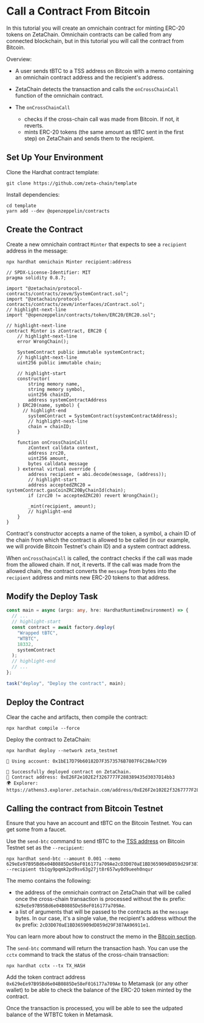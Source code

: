 # Call a Contract From Bitcoin

In this tutorial you will create an omnichain contract for minting ERC-20 tokens
on ZetaChain. Omnichain contracts can be called from any connected blockchain,
but in this tutorial you will call the contract from Bitcoin.

Overview:

- A user sends tBTC to a TSS address on Bitcoin with a memo containing an
  omnichain contract address and the recipient's address.
- ZetaChain detects the transaction and calls the `onCrossChainCall` function of
  the omnichain contract.
- The `onCrossChainCall`

  - checks if the cross-chain call was made from Bitcoin. If not, it reverts.
  - mints ERC-20 tokens (the same amount as tBTC sent in the first step) on
    ZetaChain and sends them to the recipient.

## Set Up Your Environment

Clone the Hardhat contract template:

```
git clone https://github.com/zeta-chain/template
```

Install dependencies:

```
cd template
yarn add --dev @openzeppelin/contracts
```

## Create the Contract

Create a new omnichain contract `Minter` that expects to see a `recipient`
address in the message:

```
npx hardhat omnichain Minter recipient:address
```

```solidity title="contracts/Minter.sol"
// SPDX-License-Identifier: MIT
pragma solidity 0.8.7;

import "@zetachain/protocol-contracts/contracts/zevm/SystemContract.sol";
import "@zetachain/protocol-contracts/contracts/zevm/interfaces/zContract.sol";
// highlight-next-line
import "@openzeppelin/contracts/token/ERC20/ERC20.sol";

// highlight-next-line
contract Minter is zContract, ERC20 {
    // highlight-next-line
    error WrongChain();

    SystemContract public immutable systemContract;
    // highlight-next-line
    uint256 public immutable chain;

    // highlight-start
    constructor(
        string memory name,
        string memory symbol,
        uint256 chainID,
        address systemContractAddress
    ) ERC20(name, symbol) {
      // highlight-end
        systemContract = SystemContract(systemContractAddress);
        // highlight-next-line
        chain = chainID;
    }

    function onCrossChainCall(
        zContext calldata context,
        address zrc20,
        uint256 amount,
        bytes calldata message
    ) external virtual override {
        address recipient = abi.decode(message, (address));
        // highlight-start
        address acceptedZRC20 = systemContract.gasCoinZRC20ByChainId(chain);
        if (zrc20 != acceptedZRC20) revert WrongChain();

        _mint(recipient, amount);
        // highlight-end
    }
}
```

Contract's constructor accepts a name of the token, a symbol, a chain ID of the
chain from which the contract is allowed to be called (in our example, we will
provide Bitcoin Testnet's chain ID) and a system contract address.

When `onCrossChainCall` is called, the contract checks if the call was made from
the allowed chain. If not, it reverts. If the call was made from the allowed
chain, the contract converts the `message` from bytes into the `recipient`
address and mints new ERC-20 tokens to that address.

## Modify the Deploy Task

```ts title="tasks/deploy.ts"
const main = async (args: any, hre: HardhatRuntimeEnvironment) => {
  // ...
  // highlight-start
  const contract = await factory.deploy(
    "Wrapped tBTC",
    "WTBTC",
    18332,
    systemContract
  );
  // highlight-end
  // ...
};

task("deploy", "Deploy the contract", main);
```

## Deploy the Contract

Clear the cache and artifacts, then compile the contract:

```
npx hardhat compile --force
```

Deploy the contract to ZetaChain:

```
npx hardhat deploy --network zeta_testnet
```

```
🔑 Using account: 0x1bE17D79b60182D7F3573576B7807F6C20Ae7C99

🚀 Successfully deployed contract on ZetaChain.
📜 Contract address: 0xE26F2e102E2f3267777F288389435d3037D14bb3
🌍 Explorer: https://athens3.explorer.zetachain.com/address/0xE26F2e102E2f3267777F288389435d3037D14bb3
```

## Calling the contract from Bitcoin Testnet

Ensure that you have an account and tBTC on the Bitcoin Testnet. You can get
some from a faucet.

Use the `send-btc` command to send tBTC to the [TSS address](/reference/testnet)
on Bitcoin Testnet set as the `--recipient`:

```
npx hardhat send-btc --amount 0.001 --memo 629eEe97B95Bd6e04B0885De58eF016177a709Ae2cD3D070aE1BD365909dD859d29F387AA96911e1 --recipient tb1qy9pqmk2pd9sv63g27jt8r657wy0d9ueeh0nqur
```

The memo contains the following:

- the address of the omnichain contract on ZetaChain that will be called once
  the cross-chain transaction is processed without the `0x` prefix:
  `629eEe97B95Bd6e04B0885De58eF016177a709Ae`.
- a list of arguments that will be passed to the contracts as the `message`
  bytes. In our case, it's a single value, the recipient's address without the
  `0x` prefix: `2cD3D070aE1BD365909dD859d29F387AA96911e1`.

You can learn more about how to construct the memo in the
[Bitcoin section](/developers/omnichain/bitcoin).

The `send-btc` command will return the transaction hash. You can use the `cctx`
command to track the status of the cross-chain transaction:

```
npx hardhat cctx --tx TX_HASH
```

Add the token contract address `0x629eEe97B95Bd6e04B0885De58eF016177a709Ae` to
Metamask (or any other wallet) to be able to check the balance of the ERC-20
token minted by the contract.

Once the transaction is processed, you will be able to see the udpated balance
of the WTBTC token in Metamask.
